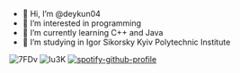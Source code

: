 - 👋 Hi, I’m @deykun04
- 👀 I’m interested in programming
- 🌱 I’m currently learning С++ and Java
- 💞️ I’m studying in Igor Sikorsky Kyiv Polytechnic Institute
<!---
deykun04/deykun04 is a ✨ special ✨ repository because its `README.md` (this file) appears on your GitHub profile.
You can click the Preview link to take a look at your changes.
--->
![7FDv](https://user-images.githubusercontent.com/100220425/187074681-704d2943-f7a3-4a4b-b4b4-3597c19608c6.gif)
![Iu3K](https://user-images.githubusercontent.com/100220425/187074715-4b01e836-bab1-43ff-ac3d-e48b277fa843.gif)
[![spotify-github-profile](https://spotify-github-profile.vercel.app/api/view?uid=lebownb55keinzau18o4fphc2&cover_image=true&theme=default&bar_color=53b14f&bar_color_cover=false)](https://github.com/kittinan/spotify-github-profile)

